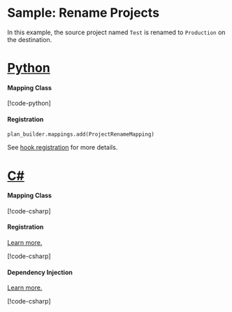 # Sample: Rename Projects

In this example, the source project named `Test` is renamed to `Production` on the destination.

# [Python](#tab/Python)

#### Mapping Class

[!code-python[](../../../../examples/Python.ExampleApplication/hooks/mappings/project_rename_mapping.py)]

#### Registration

[//]: <> (Adding this as code as regions are not supported in Python snippets)

```Python
plan_builder.mappings.add(ProjectRenameMapping)
```

See [hook registration](~/samples/index.md?tabs=Python#hook-registration) for more details.

# [C#](#tab/CSharp)

#### Mapping Class

[!code-csharp[](../../../../examples/Csharp.ExampleApplication/Hooks/Mappings/ProjectRenameMapping.cs#class)]

#### Registration

[Learn more.](~/samples/index.md?tabs=CSharp#hook-registration)

[!code-csharp[](../../../../examples/Csharp.ExampleApplication/MyMigrationApplication.cs#ProjectRenameMapping-Registration)]

#### Dependency Injection

[Learn more.](~/articles/dependency_injection.md)

[!code-csharp[](../../../../examples/Csharp.ExampleApplication/Program.cs#ProjectRenameMapping-DI)]
